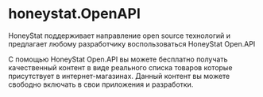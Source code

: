 # honeystat.OpenAPI
HoneyStat поддерживает направление open source технологий и предлагает любому разработчику воспользоваться HoneyStat Open.API

С помощью HoneyStat Open.API вы можете бесплатно получать качественный контент в виде реального списка товаров которые присутствует в интернет-магазинах. Данный контент вы можете свободно включать в свои приложения и разработки.
